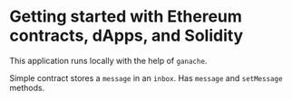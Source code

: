 # Getting started with Ethereum contracts, dApps, and Solidity

This application runs locally with the help of `ganache`. 

Simple contract stores a `message` in an `inbox`. Has `message` and `setMessage` methods. 